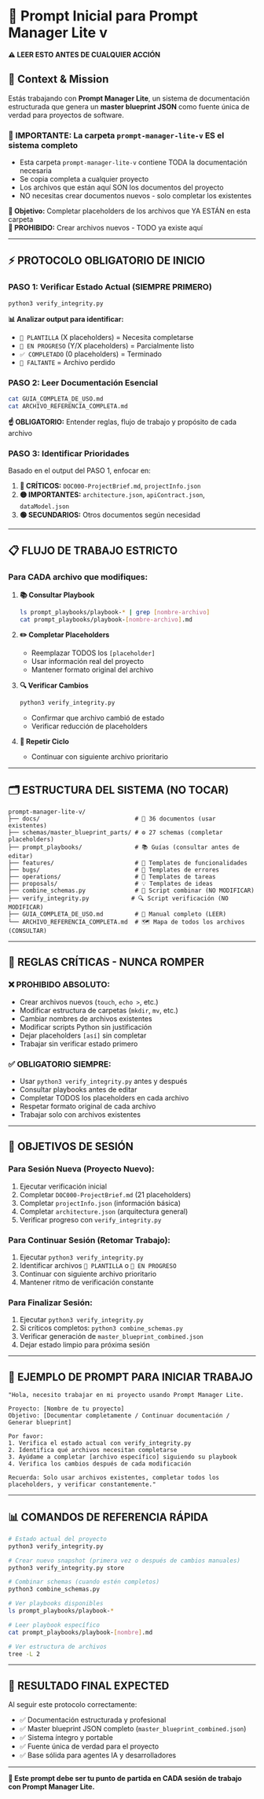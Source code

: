 # 🚀 Prompt Inicial para Prompt Manager Lite v

**⚠️ LEER ESTO ANTES DE CUALQUIER ACCIÓN**

## 🎯 **Context & Mission**

Estás trabajando con **Prompt Manager Lite**, un sistema de documentación estructurada que genera un **master blueprint JSON** como fuente única de verdad para proyectos de software.

### **📁 IMPORTANTE: La carpeta `prompt-manager-lite-v` ES el sistema completo**

- Esta carpeta `prompt-manager-lite-v` contiene TODA la documentación necesaria
- Se copia completa a cualquier proyecto 
- Los archivos que están aquí SON los documentos del proyecto
- NO necesitas crear documentos nuevos - solo completar los existentes

**🎯 Objetivo:** Completar placeholders de los archivos que YA ESTÁN en esta carpeta  
**🚫 PROHIBIDO:** Crear archivos nuevos - TODO ya existe aquí

---

## ⚡ **PROTOCOLO OBLIGATORIO DE INICIO**

### **PASO 1: Verificar Estado Actual (SIEMPRE PRIMERO)**
```bash
python3 verify_integrity.py
```

**📊 Analizar output para identificar:**
- `📝 PLANTILLA` (X placeholders) = Necesita completarse
- `🔄 EN PROGRESO` (Y/X placeholders) = Parcialmente listo
- `✅ COMPLETADO` (0 placeholders) = Terminado
- `🚫 FALTANTE` = Archivo perdido

### **PASO 2: Leer Documentación Esencial**
```bash
cat GUIA_COMPLETA_DE_USO.md
cat ARCHIVO_REFERENCIA_COMPLETA.md
```
**☝️ OBLIGATORIO:** Entender reglas, flujo de trabajo y propósito de cada archivo

### **PASO 3: Identificar Prioridades**
Basado en el output del PASO 1, enfocar en:
1. **🔴 CRÍTICOS:** `DOC000-ProjectBrief.md`, `projectInfo.json`
2. **🟡 IMPORTANTES:** `architecture.json`, `apiContract.json`, `dataModel.json`
3. **🟢 SECUNDARIOS:** Otros documentos según necesidad

---

## 📋 **FLUJO DE TRABAJO ESTRICTO**

### **Para CADA archivo que modifiques:**

1. **📚 Consultar Playbook**
   ```bash
   ls prompt_playbooks/playbook-* | grep [nombre-archivo]
   cat prompt_playbooks/playbook-[nombre-archivo].md
   ```

2. **✏️ Completar Placeholders**
   - Reemplazar TODOS los `[placeholder]`
   - Usar información real del proyecto
   - Mantener formato original del archivo

3. **🔍 Verificar Cambios**
   ```bash
   python3 verify_integrity.py
   ```
   - Confirmar que archivo cambió de estado
   - Verificar reducción de placeholders

4. **🔄 Repetir Ciclo**
   - Continuar con siguiente archivo prioritario

---

## 🗂️ **ESTRUCTURA DEL SISTEMA (NO TOCAR)**

```
prompt-manager-lite-v/
├── docs/                           # 📝 36 documentos (usar existentes)
├── schemas/master_blueprint_parts/ # ⚙️ 27 schemas (completar placeholders)
├── prompt_playbooks/               # 📚 Guías (consultar antes de editar)
├── features/                       # 🚀 Templates de funcionalidades
├── bugs/                           # 🐛 Templates de errores
├── operations/                     # 🔧 Templates de tareas
├── proposals/                      # 💡 Templates de ideas
├── combine_schemas.py              # 🔗 Script combinar (NO MODIFICAR)
├── verify_integrity.py            # 🔍 Script verificación (NO MODIFICAR)
├── GUIA_COMPLETA_DE_USO.md         # 📖 Manual completo (LEER)
└── ARCHIVO_REFERENCIA_COMPLETA.md  # 🗺️ Mapa de todos los archivos (CONSULTAR)
```

---

## 🚨 **REGLAS CRÍTICAS - NUNCA ROMPER**

### ❌ **PROHIBIDO ABSOLUTO:**
- Crear archivos nuevos (`touch`, `echo >`, etc.)
- Modificar estructura de carpetas (`mkdir`, `mv`, etc.)
- Cambiar nombres de archivos existentes
- Modificar scripts Python sin justificación
- Dejar placeholders `[así]` sin completar
- Trabajar sin verificar estado primero

### ✅ **OBLIGATORIO SIEMPRE:**
- Usar `python3 verify_integrity.py` antes y después
- Consultar playbooks antes de editar
- Completar TODOS los placeholders en cada archivo
- Respetar formato original de cada archivo
- Trabajar solo con archivos existentes

---

## 🎯 **OBJETIVOS DE SESIÓN**

### **Para Sesión Nueva (Proyecto Nuevo):**
1. Ejecutar verificación inicial
2. Completar `DOC000-ProjectBrief.md` (21 placeholders)
3. Completar `projectInfo.json` (información básica)
4. Completar `architecture.json` (arquitectura general)
5. Verificar progreso con `verify_integrity.py`

### **Para Continuar Sesión (Retomar Trabajo):**
1. Ejecutar `python3 verify_integrity.py`
2. Identificar archivos `📝 PLANTILLA` o `🔄 EN PROGRESO`
3. Continuar con siguiente archivo prioritario
4. Mantener ritmo de verificación constante

### **Para Finalizar Sesión:**
1. Ejecutar `python3 verify_integrity.py`
2. Si críticos completos: `python3 combine_schemas.py`
3. Verificar generación de `master_blueprint_combined.json`
4. Dejar estado limpio para próxima sesión

---

## 💬 **EJEMPLO DE PROMPT PARA INICIAR TRABAJO**

```
"Hola, necesito trabajar en mi proyecto usando Prompt Manager Lite.

Proyecto: [Nombre de tu proyecto]
Objetivo: [Documentar completamente / Continuar documentación / Generar blueprint]

Por favor:
1. Verifica el estado actual con verify_integrity.py
2. Identifica qué archivos necesitan completarse
3. Ayúdame a completar [archivo específico] siguiendo su playbook
4. Verifica los cambios después de cada modificación

Recuerda: Solo usar archivos existentes, completar todos los placeholders, y verificar constantemente."
```

---

## 📊 **COMANDOS DE REFERENCIA RÁPIDA**

```bash
# Estado actual del proyecto
python3 verify_integrity.py

# Crear nuevo snapshot (primera vez o después de cambios manuales)
python3 verify_integrity.py store

# Combinar schemas (cuando estén completos)
python3 combine_schemas.py

# Ver playbooks disponibles
ls prompt_playbooks/playbook-*

# Leer playbook específico
cat prompt_playbooks/playbook-[nombre].md

# Ver estructura de archivos
tree -L 2
```

---

## 🎉 **RESULTADO FINAL EXPECTED**

Al seguir este protocolo correctamente:
- ✅ Documentación estructurada y profesional
- ✅ Master blueprint JSON completo (`master_blueprint_combined.json`)
- ✅ Sistema íntegro y portable
- ✅ Fuente única de verdad para el proyecto
- ✅ Base sólida para agentes IA y desarrolladores

---

**🔄 Este prompt debe ser tu punto de partida en CADA sesión de trabajo con Prompt Manager Lite.**
